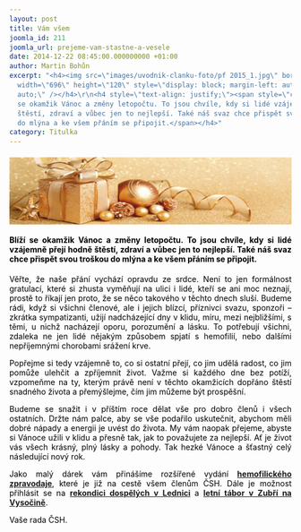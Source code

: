 ```yaml
---
layout: post
title: Vám všem
joomla_id: 211
joomla_url: prejeme-vam-stastne-a-vesele
date: 2014-12-22 08:45:00.000000000 +01:00
author: Martin Bohůn
excerpt: "<h4><img src=\"images/uvodnik-clanku-foto/pf 2015_1.jpg\" border=\"0\" alt=\"\"
  width=\"696\" height=\"120\" style=\"display: block; margin-left: auto; margin-right:
  auto;\" /></h4>\r\n<h4 style=\"text-align: justify;\"><span style=\"color: #000000;\">Blíží
  se okamžik Vánoc a změny letopočtu. To jsou chvíle, kdy si lidé vzájemně přejí hodně
  štěstí, zdraví a vůbec jen to nejlepší. Také náš svaz chce přispět svou troškou
  do mlýna a ke všem přáním se připojit.</span></h4>"
category: Titulka
---
```

<h4><img src="images/uvodnik-clanku-foto/pf 2015_1.jpg" border="0" alt="" width="696" height="120" style="display: block; margin-left: auto; margin-right: auto;" /></h4>

<h4 style="text-align: justify;"><span style="color: #000000;">Blíží se okamžik Vánoc a změny letopočtu. To jsou chvíle, kdy si lidé vzájemně přejí hodně štěstí, zdraví a vůbec jen to nejlepší. Také náš svaz chce přispět svou troškou do mlýna a ke všem přáním se připojit.</span></h4>



<p style="text-align: justify;"><span style="color: #000000;">Věřte, že naše přání vychází opravdu ze srdce. Není to jen formálnost gratulací, které si zhusta vyměňují na ulici i lidé, kteří se ani moc neznají, prostě to říkají jen proto, že se něco takového v těchto dnech sluší. Budeme rádi, když si všichni členové, ale i jejich blízcí, příznivci svazu, sponzoři – zkrátka sympatizanti, užijí nadcházející dny v klidu, míru, mezi nejbližšími, s těmi, u nichž nacházejí oporu, porozumění a lásku. To potřebují všichni, zdaleka ne jen lidé nějakým způsobem spjatí s hemofilií, nebo dalšími nepříjemnými chorobami srážení krve.</span></p>

<p style="text-align: justify;"><span style="color: #000000;">Popřejme si tedy vzájemně to, co si ostatní přejí, co jim udělá radost, co jim pomůže ulehčit a zpříjemnit život. Važme si každého dne bez potíží, vzpomeňme na ty, kterým právě není v těchto okamžicích dopřáno štěstí snadného života a přemýšlejme, čím jim můžeme být prospěšní.</span></p>

<p style="text-align: justify;"><span style="color: #000000;">Budeme se snažit i v příštím roce dělat vše pro dobro členů i všech ostatních. Držte nám palce, aby se vše podařilo uskutečnit, abychom měli dobré nápady a energii je uvést do života. My vám naopak přejeme, abyste si Vánoce užili v klidu a přesně tak, jak to považujete za nejlepší. Ať je život vás všech krásný, plný lásky a pohody. Tak hezké Vánoce a šťastný celý následující nový rok.</span></p>

<p style="text-align: justify;"><span style="color: #000000;">Jako malý dárek vám přinášíme rozšířené vydání</span><span style="color: #000000;"> <strong><a href="images/dokumenty-pdf-doc/zpravodaj_23_24.pdf" target="_blank" title="Zpravodaj 23.-24.">hemofilického zpravodaje</a></strong>, </span><span style="color: #000000;">které je již na cestě všem členům ČSH. Dále je možnost přihlásit se na</span><span style="color: #000000;"> <strong><a href="index.php/cs/akce-seznam/13-akce2/213-i-pristi-rok-do-lednice" target="_blank" title="Rekondice dospělých 2015">rekondici dospělých v Lednici</a> </strong></span><span style="color: #000000;">a</span><span style="color: #000000;"> <strong><a href="index.php/cs/akce-seznam/12-akce1/212-tabor-v-lete-opet-do-zubri" target="_blank" title="Letní hemofilický tábor 2015">letní tábor v Zubří na Vysočině</a></strong>. <br /></span></p>

<p style="text-align: justify;"><span style="color: #000000;">Vaše rada ČSH.</span></p>

<p style="text-align: justify;"><span style="color: #000000;"> </span></p>
